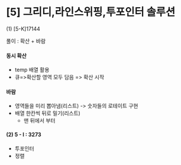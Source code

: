 # \[5] 그리디,라인스위핑,투포인터 솔루션

(1) \[5-K]17144

풀이 : 확산 + 바람

#### 동시 확산

* temp 배열 활용
* 큐=>확산할 영역 모두 담음 => 확산 시작&#x20;

#### 바람

* 영역들을 미리 뽑아냄(리스트) -> 숫자들의 로테이트 구현
* 배열 한칸씩 뒤로 밀기(리스트)
  * 맨 뒤에서 부터

#### (2) 5 - I : 3273

* 투포인터
* 정렬&#x20;
